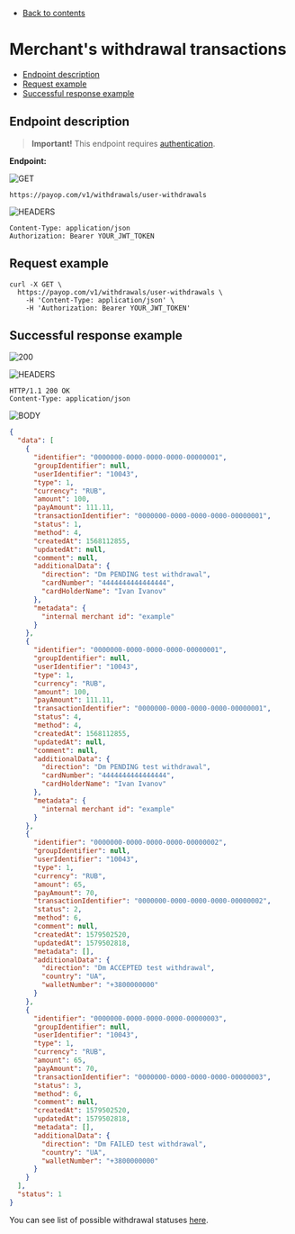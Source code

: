 * [Back to contents](../Readme.md#contents)

# Merchant's withdrawal transactions

* [Endpoint description](#endpoint-description)
* [Request example](#request-example)
* [Successful response example](#successful-response-example)

## Endpoint description

> **Important!** This endpoint requires [authentication](../Authentication/bearerAuthentication.md).

**Endpoint:**

![GET](https://img.shields.io/badge/-GET-blue?style=for-the-badge)

```shell
https://payop.com/v1/withdrawals/user-withdrawals
```

![HEADERS](https://img.shields.io/badge/-HEADERS-yellowgreen?style=for-the-badge)

```shell
Content-Type: application/json
Authorization: Bearer YOUR_JWT_TOKEN
```

## Request example

```shell
curl -X GET \
  https://payop.com/v1/withdrawals/user-withdrawals \
    -H 'Content-Type: application/json' \
    -H 'Authorization: Bearer YOUR_JWT_TOKEN'
```

## Successful response example

![200](https://img.shields.io/badge/200-OK-blue?style=for-the-badge)

![HEADERS](https://img.shields.io/badge/-Headers-yellowgreen?style=for-the-badge)

```shell
HTTP/1.1 200 OK
Content-Type: application/json
```

![BODY](https://img.shields.io/badge/-BODY-blueviolet?style=for-the-badge)

```json
{
  "data": [
    {
      "identifier": "0000000-0000-0000-0000-00000001",
      "groupIdentifier": null,
      "userIdentifier": "10043",
      "type": 1,
      "currency": "RUB",
      "amount": 100,
      "payAmount": 111.11,
      "transactionIdentifier": "0000000-0000-0000-0000-00000001",
      "status": 1,
      "method": 4,
      "createdAt": 1568112855,
      "updatedAt": null,
      "comment": null,
      "additionalData": {
        "direction": "Dm PENDING test withdrawal",
        "cardNumber": "4444444444444444",
        "cardHolderName": "Ivan Ivanov"
      },
      "metadata": {
        "internal merchant id": "example"
      }
    },
    {
      "identifier": "0000000-0000-0000-0000-00000001",
      "groupIdentifier": null,
      "userIdentifier": "10043",
      "type": 1,
      "currency": "RUB",
      "amount": 100,
      "payAmount": 111.11,
      "transactionIdentifier": "0000000-0000-0000-0000-00000001",
      "status": 4,
      "method": 4,
      "createdAt": 1568112855,
      "updatedAt": null,
      "comment": null,
      "additionalData": {
        "direction": "Dm PENDING test withdrawal",
        "cardNumber": "4444444444444444",
        "cardHolderName": "Ivan Ivanov"
      },
      "metadata": {
        "internal merchant id": "example"
      }
    },
    {
      "identifier": "0000000-0000-0000-0000-00000002",
      "groupIdentifier": null,
      "userIdentifier": "10043",
      "type": 1,
      "currency": "RUB",
      "amount": 65,
      "payAmount": 70,
      "transactionIdentifier": "0000000-0000-0000-0000-00000002",
      "status": 2,
      "method": 6,
      "comment": null,
      "createdAt": 1579502520,
      "updatedAt": 1579502818,
      "metadata": [],
      "additionalData": {
        "direction": "Dm ACCEPTED test withdrawal",
        "country": "UA",
        "walletNumber": "+3800000000"
      }
    },
    {
      "identifier": "0000000-0000-0000-0000-00000003",
      "groupIdentifier": null,
      "userIdentifier": "10043",
      "type": 1,
      "currency": "RUB",
      "amount": 65,
      "payAmount": 70,
      "transactionIdentifier": "0000000-0000-0000-0000-00000003",
      "status": 3,
      "method": 6,
      "comment": null,
      "createdAt": 1579502520,
      "updatedAt": 1579502818,
      "metadata": [],
      "additionalData": {
        "direction": "Dm FAILED test withdrawal",
        "country": "UA",
        "walletNumber": "+3800000000"
      }
    }
  ],
  "status": 1
}
```

You can see list of possible withdrawal statuses [here](getWithdrawal.md#withdrawal-statuses).